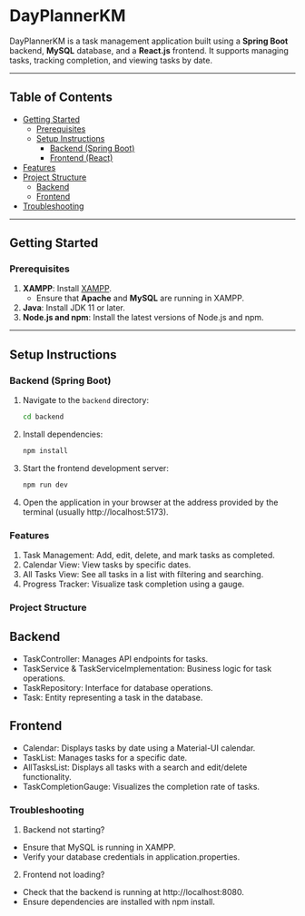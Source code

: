 # DayPlannerKM

DayPlannerKM is a task management application built using a **Spring Boot** backend, **MySQL** database, and a **React.js** frontend. It supports managing tasks, tracking completion, and viewing tasks by date.

---

## Table of Contents

- [Getting Started](#getting-started)
  - [Prerequisites](#prerequisites)
  - [Setup Instructions](#setup-instructions)
    - [Backend (Spring Boot)](#backend-spring-boot)
    - [Frontend (React)](#frontend-react)
- [Features](#features)
- [Project Structure](#project-structure)
  - [Backend](#backend)
  - [Frontend](#frontend)
- [Troubleshooting](#troubleshooting)
---

## Getting Started

### Prerequisites

1. **XAMPP**: Install [XAMPP](https://www.apachefriends.org/download.html).
   - Ensure that **Apache** and **MySQL** are running in XAMPP.
2. **Java**: Install JDK 11 or later.
3. **Node.js and npm**: Install the latest versions of Node.js and npm.

---

## Setup Instructions

### Backend (Spring Boot)

1. Navigate to the `backend` directory:
   ```bash
   cd backend

2. Install dependencies:
   ```bash
   npm install

3. Start the frontend development server:
   ```bash
   npm run dev
4. Open the application in your browser at the address provided by the terminal (usually http://localhost:5173).
### Features
1. Task Management: Add, edit, delete, and mark tasks as completed.
2. Calendar View: View tasks by specific dates.
3. All Tasks View: See all tasks in a list with filtering and searching.
4. Progress Tracker: Visualize task completion using a gauge.
### Project Structure
## Backend
- TaskController: Manages API endpoints for tasks.
- TaskService & TaskServiceImplementation: Business logic for task operations.
- TaskRepository: Interface for database operations.
- Task: Entity representing a task in the database.
## Frontend
- Calendar: Displays tasks by date using a Material-UI calendar.
- TaskList: Manages tasks for a specific date.
- AllTasksList: Displays all tasks with a search and edit/delete functionality.
- TaskCompletionGauge: Visualizes the completion rate of tasks.
### Troubleshooting
1. Backend not starting?
- Ensure that MySQL is running in XAMPP.
- Verify your database credentials in application.properties.
2. Frontend not loading?
- Check that the backend is running at http://localhost:8080.
- Ensure dependencies are installed with npm install.

